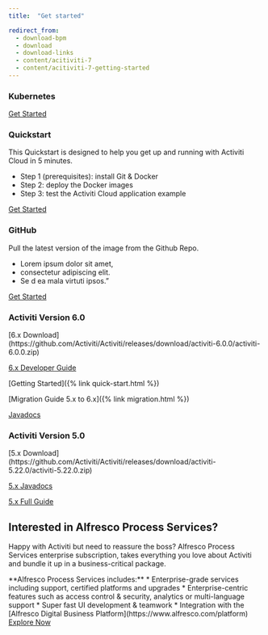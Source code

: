 ```yaml
---
title:  "Get started"

redirect_from:
  - download-bpm
  - download
  - download-links
  - content/acitiviti-7
  - content/acitiviti-7-getting-started
---
```

<div class="three-cards">
  <div class="three-cards__wrap">
    <div class="card three-cards__card">
      <h3 class="card__title">Kubernetes</h3>
<div class="card__content" markdown='1'>
</div>
      <div class="three-cards__card-cta">
        <a href="https://activiti.gitbooks.io/activiti-7-developers-guide/content/getting-started/minikube.html" class="btn btn--large px-8 font-normal">Get Started</a>
      </div>
    </div>
    <div class="card three-cards__card">
      <h3 class="card__title">Quickstart</h3>
<div class="card__content" markdown='1'>
This Quickstart is designed to help you get up and running with Activiti Cloud in 5 minutes.

* Step 1 (prerequisites): install Git & Docker
* Step 2: deploy the Docker images
* Step 3: test the Activiti Cloud application example
</div>
      <div class="three-cards__card-cta">
        <a href="https://activiti.gitbooks.io/activiti-7-developers-guide/content/getting-started/quickstart.htm" class="btn btn--large px-8 font-normal">Get Started</a>
      </div>
    </div>
<div class="card three-cards__card">
      <h3 class="card__title">GitHub</h3>
<div class="card__content" markdown='1'>
Pull the latest version of the image from the Github Repo.

* Lorem ipsum dolor sit amet,
* consectetur adipiscing  elit.
* Se d ea mala virtuti ipsos.”
</div>
      <div class="three-cards__card-cta">
        <a href="https://github.com/Activiti" class="btn btn--large px-8 font-normal">Get Started</a>
      </div>
    </div>
  </div>
</div>

<div class="wrap py-4 xl:py-1
text-center flex flex-wrap justify-around">
  <div class="my-8 md:m-8 pb-2">
    <h3 class="section-heading xl:px-6">Activiti Version 6.0</h3>
<div markdown='1'>
[6.x Download](https://github.com/Activiti/Activiti/releases/download/activiti-6.0.0/activiti-6.0.0.zip)

[6.x Developer Guide](/userguide)

[Getting Started]({% link quick-start.html %})

[Migration Guide 5.x to 6.x]({% link migration.html %})

[Javadocs](/javadocs)
</div>
  </div>
  <div class="my-8 md:m-8 pb-2">
    <h3 class="section-heading xl:px-6">Activiti Version 5.0</h3>
<div markdown='1'>
[5.x Download](https://github.com/Activiti/Activiti/releases/download/activiti-5.22.0/activiti-5.22.0.zip)

[5.x Javadocs](/javadocs)

[5.x Full Guide](https://github.com/Activiti/Activiti/releases/tag/activiti-5.22.0)
</div>
  </div>
</div>

<div class="bg-grey-light py-8 xl:py-16">
  <div class="wrap py-3 xl:pt-0">
    <div class="card border-grey">
      <h2 class="card__title text-center">Interested in Alfresco Process Services?</h2>
      <div class="card__content py-2 lg:pb-8 xl:px-8">
        <p>Happy with Activiti but need to reassure the boss? Alfresco Process Services enterprise subscription, takes everything you love about Activiti and bundle it up in a business-critical package.</p>
        <div class="flex flex-wrap mt-4 justify-between">
<div class="mb-4 md:mr-8" markdown='1'>
**Alfresco Process Services includes:**
* Enterprise-grade services including support, certified platforms and upgrades
* Enterprise-centric features such as access control & security, analytics or multi-language support
* Super fast UI development & teamwork
* Integration with the [Alfresco Digital Business Platform](https://www.alfresco.com/platform)
</div>
          <div class="self-center text-center mb-4 mx-auto">
            <a href="https://www.alfresco.com/platform/process-services-bpm" class="btn btn--large">Explore Now</a>
          </div>
        </div>
      </div>
    </div>
  </div>
</div>
